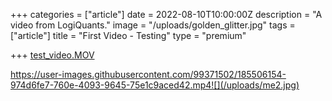 +++
categories = ["article"]
date = 2022-08-10T10:00:00Z
description = "A video from LogiQuants."
image = "/uploads/golden_glitter.jpg"
tags = ["article"]
title = "First Video - Testing"
type = "premium"

+++
[test_video.MOV](/uploads/test_video.MOV "test_video.MOV")

https://user-images.githubusercontent.com/99371502/185506154-974d6fe7-760e-4093-9645-75e1c9aced42.mp4![](/uploads/me2.jpg)